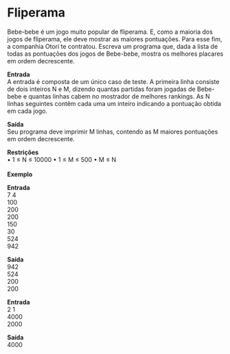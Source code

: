 # Fliperama

Bebe-bebe é um jogo muito popular de fliperama. E, como a maioria dos jogos de fliperama, ele deve mostrar as maiores pontuações. Para esse fim, a companhia Otori te contratou.
Escreva um programa que, dada a lista de todas as pontuações dos jogos de Bebe-bebe, mostra os melhores placares em ordem decrescente.

**Entrada** <br>
A entrada é composta de um único caso de teste. A primeira
linha consiste de dois inteiros N e M, dizendo
quantas partidas foram jogadas de Bebe-bebe e quantas linhas cabem no mostrador
de melhores rankings. As N linhas seguintes contêm cada uma
um inteiro indicando a pontuação obtida em cada jogo.

**Saída**<br>
Seu programa deve imprimir M linhas, contendo as M maiores pontuações em ordem decrescente.

**Restrições** <br>
• 1 ≤ N ≤ 10000
• 1 ≤ M ≤ 500
• M ≤ N 
<br>
<br>
**Exemplo** <br>

**Entrada** <br>
7 4 <br>
100 <br>
200 <br>
200 <br>
150 <br>
30 <br>
524 <br>
942 <br>

**Saída** <br>
942 <br>
524 <br>
200 <br>
200 <br>

**Entrada** <br>
2 1 <br>
4000 <br>
2000 <br>

**Saída** <br>
4000 <br>